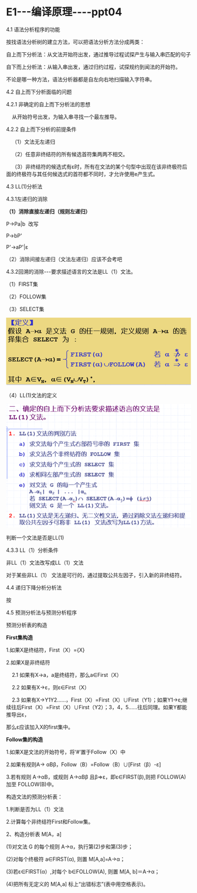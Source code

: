 # E1---编译原理----ppt04

4.1 语法分析程序的功能

按找语法分析树的建立方法，可以把语法分析方法分成两类：

自上而下分析法：从文法开始符出发，通过推导过程试探产生与输入串匹配的句子

自下而上分析法：从输入串出发，通过归约过程，试探规约到闻法的开始符。

不论是哪一种方法，语法分析器都是自左向右地扫描输入字符串。

4.2 自上而下分析面临的问题

4.2.1 非确定的自上而下分析法的思想

    从开始符号出发，为输入串寻找一个最左推导。

4.2.2 自上而下分析的前提条件

    （1）文法无左递归

    （2）任意非终结符的所有候选首符集两两不相交。

    （3）非终结符的候选式有ε时，所有在文法的某个句型中出现在该非终极符后面的终极符与其任何候选式的首符都不同时，才允许使用e产生式。

4.3 LL(1)分析法

4.3.1左递归的消除

**（1）消除直接左递归（规则左递归）**

P->Pa|b  改写

P->bP'

P'->aP'|ε

（2）消除间接左递归（文法左递归）应该不会考吧

4.3.2回溯的消除---要求描述语言的文法是LL（1）文法。

（1）FIRST集

（2）FOLLOW集

（3）SELECT集

![73af771a20137c415700c122c499d1ed.png](image/73af771a20137c415700c122c499d1ed.png)

（4）LL(1)文法的定义

![17c895f11bd40d8029fdba835e90e7b4.png](image/17c895f11bd40d8029fdba835e90e7b4.png)

判断一个文法是否是LL(1)

4.3.3 LL（1）分析条件

非LL（1）文法改写成LL（1）文法

对于某些非LL（1） 文法是可行的，通过提取公共左因子，引入新的非终结符。

4.4 递归下降分析分析法

按

4.5 预测分析法与预测分析程序

预测分析表的构造

**First集构造**

1.如果X是终结符，First（X）={X}

2.如果X是非终结符

    2.1 如果有X->a，a是终结符，那么a∈First（X）

    2.2 如果有X->ε，则ε∈First（X）

    2.3 如果有X->Y1Y2……，First（X）=First（X）∪First（Y1）；如果Y1->ε;继续往后First（X）=First（X）∪First（Y2）；3，4，5……往后同理。如果Y都能推导出ε，

那么ε应该加入X的first集中。

**Follow集的构造**

1.如果X是文法的开始符号，将‘#’置于Follow（X）中

2.如果有规则A-> αBβ，Follow（B）=Follow（B）∪[First（β）-ε]

3.若有规则 A→αB，或规则 A→αBβ 且β=>ε，即ε∈FIRST(β),则把 FOLLOW(A) 加至 FOLLOW(B)中。

构造文法的预测分析表：

1.判断是否为LL（1）文法

2.计算每个非终结符First和Follow集。

2、构造分析表 M[A，a]

(1)对文法 G 的每个规则 A→α，执行第(2)步和第(3)步；

(2)对每个终极符 a∈FIRST(α), 则置 M[A,a]=A→α；

(3)若ε∈FIRST(α）,对每个 b∈FOLLOW(A), 则置 M[A, b]＝A→α；

(4)把所有无定义的 M[A,a] 标上“出错标志”(表中用空格表示)。
